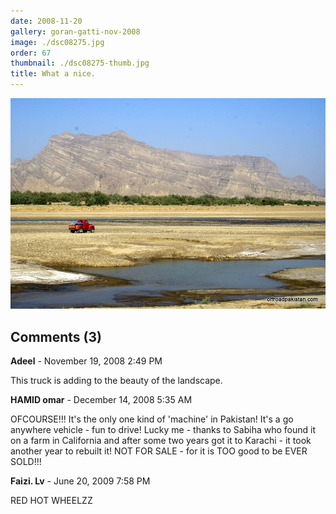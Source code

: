 ```yaml
---
date: 2008-11-20
gallery: goran-gatti-nov-2008
image: ./dsc08275.jpg
order: 67
thumbnail: ./dsc08275-thumb.jpg
title: What a nice.
---
```


![What a nice.](./dsc08275.jpg)

<div id="comments">

## Comments (3)

<div id="comment">

**Adeel** - November 19, 2008  2:49 PM

This truck is adding to the beauty of the landscape.

</div>

<div id="comment">

**HAMID omar** - December 14, 2008  5:35 AM

OFCOURSE!!! It's the only one kind of 'machine' in Pakistan! It's a go anywhere vehicle - fun to drive! Lucky me - thanks to Sabiha who found it on a farm in California and after some two years got it to Karachi - it took another year to rebuilt it! NOT FOR SALE - for it is TOO good to be EVER SOLD!!!

</div>

<div id="comment">

**Faizi. Lv** - June 20, 2009  7:58 PM

RED HOT WHEELZZ

</div>

</div>